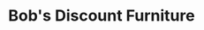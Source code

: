 ---
title: "Bob's Discount Furniture"
url: /indianapolis/bobs-discount-furniture/
shop: furniture
---